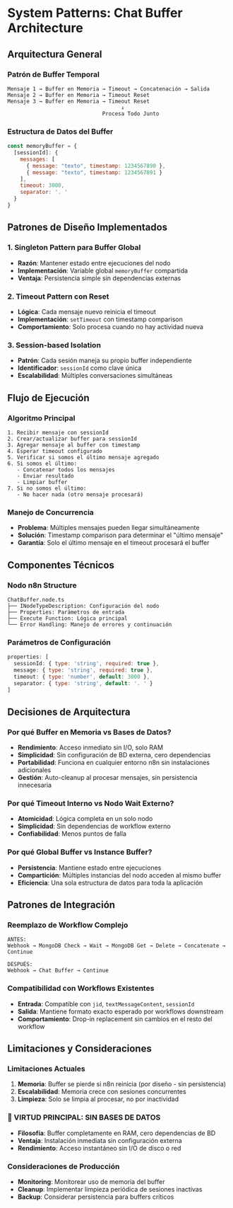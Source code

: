 # System Patterns: Chat Buffer Architecture

## Arquitectura General

### Patrón de Buffer Temporal
```
Mensaje 1 → Buffer en Memoria → Timeout → Concatenación → Salida
Mensaje 2 → Buffer en Memoria → Timeout Reset
Mensaje 3 → Buffer en Memoria → Timeout Reset
                                    ↓
                              Procesa Todo Junto
```

### Estructura de Datos del Buffer
```javascript
const memoryBuffer = {
  [sessionId]: {
    messages: [
      { message: "texto", timestamp: 1234567890 },
      { message: "texto", timestamp: 1234567891 }
    ],
    timeout: 3000,
    separator: '. '
  }
}
```

## Patrones de Diseño Implementados

### 1. Singleton Pattern para Buffer Global
- **Razón**: Mantener estado entre ejecuciones del nodo
- **Implementación**: Variable global `memoryBuffer` compartida
- **Ventaja**: Persistencia simple sin dependencias externas

### 2. Timeout Pattern con Reset
- **Lógica**: Cada mensaje nuevo reinicia el timeout
- **Implementación**: `setTimeout` con timestamp comparison
- **Comportamiento**: Solo procesa cuando no hay actividad nueva

### 3. Session-based Isolation
- **Patrón**: Cada sesión maneja su propio buffer independiente
- **Identificador**: `sessionId` como clave única
- **Escalabilidad**: Múltiples conversaciones simultáneas

## Flujo de Ejecución

### Algoritmo Principal
```
1. Recibir mensaje con sessionId
2. Crear/actualizar buffer para sessionId
3. Agregar mensaje al buffer con timestamp
4. Esperar timeout configurado
5. Verificar si somos el último mensaje agregado
6. Si somos el último:
   - Concatenar todos los mensajes
   - Enviar resultado
   - Limpiar buffer
7. Si no somos el último:
   - No hacer nada (otro mensaje procesará)
```

### Manejo de Concurrencia
- **Problema**: Múltiples mensajes pueden llegar simultáneamente
- **Solución**: Timestamp comparison para determinar el "último mensaje"
- **Garantía**: Solo el último mensaje en el timeout procesará el buffer

## Componentes Técnicos

### Nodo n8n Structure
```
ChatBuffer.node.ts
├── INodeTypeDescription: Configuración del nodo
├── Properties: Parámetros de entrada
├── Execute Function: Lógica principal
└── Error Handling: Manejo de errores y continuación
```

### Parámetros de Configuración
```javascript
properties: [
  sessionId: { type: 'string', required: true },
  message: { type: 'string', required: true },
  timeout: { type: 'number', default: 3000 },
  separator: { type: 'string', default: '. ' }
]
```

## Decisiones de Arquitectura

### Por qué Buffer en Memoria vs Bases de Datos?
- **Rendimiento**: Acceso inmediato sin I/O, solo RAM
- **Simplicidad**: Sin configuración de BD externa, cero dependencias
- **Portabilidad**: Funciona en cualquier entorno n8n sin instalaciones adicionales
- **Gestión**: Auto-cleanup al procesar mensajes, sin persistencia innecesaria

### Por qué Timeout Interno vs Nodo Wait Externo?
- **Atomicidad**: Lógica completa en un solo nodo
- **Simplicidad**: Sin dependencias de workflow externo
- **Confiabilidad**: Menos puntos de falla

### Por qué Global Buffer vs Instance Buffer?
- **Persistencia**: Mantiene estado entre ejecuciones
- **Compartición**: Múltiples instancias del nodo acceden al mismo buffer
- **Eficiencia**: Una sola estructura de datos para toda la aplicación

## Patrones de Integración

### Reemplazo de Workflow Complejo
```
ANTES:
Webhook → MongoDB Check → Wait → MongoDB Get → Delete → Concatenate → Continue

DESPUÉS:
Webhook → Chat Buffer → Continue
```

### Compatibilidad con Workflows Existentes
- **Entrada**: Compatible con `jid`, `textMessageContent`, `sessionId`
- **Salida**: Mantiene formato exacto esperado por workflows downstream
- **Comportamiento**: Drop-in replacement sin cambios en el resto del workflow

## Limitaciones y Consideraciones

### Limitaciones Actuales
1. **Memoria**: Buffer se pierde si n8n reinicia (por diseño - sin persistencia)
2. **Escalabilidad**: Memoria crece con sesiones concurrentes
3. **Limpieza**: Solo se limpia al procesar, no por inactividad

### 🎯 VIRTUD PRINCIPAL: SIN BASES DE DATOS
- **Filosofía**: Buffer completamente en RAM, cero dependencias de BD
- **Ventaja**: Instalación inmediata sin configuración externa
- **Rendimiento**: Acceso instantáneo sin I/O de disco o red

### Consideraciones de Producción
- **Monitoring**: Monitorear uso de memoria del buffer
- **Cleanup**: Implementar limpieza periódica de sesiones inactivas
- **Backup**: Considerar persistencia para buffers críticos 